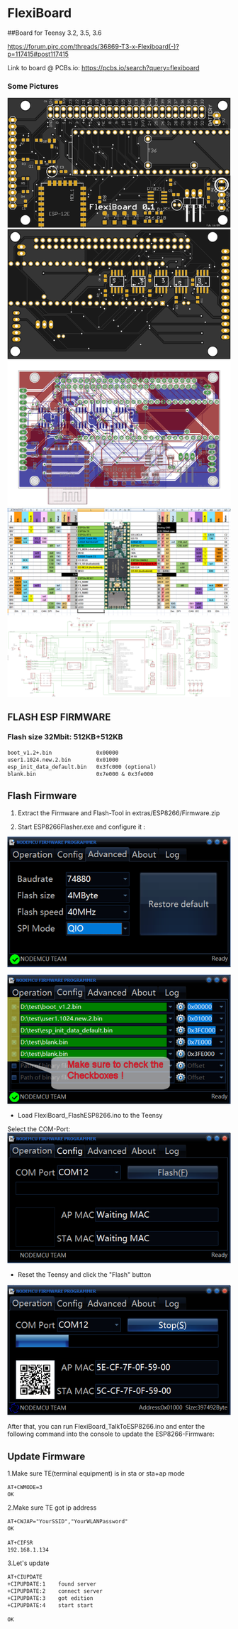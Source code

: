 # FlexiBoard
##Board for Teensy 3.2, 3.5, 3.6

https://forum.pjrc.com/threads/36869-T3-x-Flexiboard(-)?p=117415#post117415

Link to board @ PCBs.io: https://pcbs.io/search?query=flexiboard

### Some Pictures
![](pictures/top.svg.m.png?raw=true)
![](pictures/bottom.svg.m.png?raw=true)
![](pictures/board.png?raw=true)
![](pictures/spreadsheet.png?raw=true)
![](pictures/schematic.png?raw=true)

## FLASH ESP FIRMWARE

### Flash size 32Mbit: 512KB+512KB
    boot_v1.2+.bin              0x00000
    user1.1024.new.2.bin        0x01000
    esp_init_data_default.bin   0x3fc000 (optional)
    blank.bin                   0x7e000 & 0x3fe000


## Flash Firmware

1. Extract the Firmware and Flash-Tool in extras/ESP8266/Firmware.zip

2. Start ESP8266Flasher.exe and configure it :

![](extras/ESP8266/pictures/flash_step1.png?raw=true)

![](extras/ESP8266/pictures/flash_step2.png?raw=true)

- Load FlexiBoard_FlashESP8266.ino to the Teensy

Select the COM-Port:
![](extras/ESP8266/pictures/flash_step3.png?raw=true)

- Reset the Teensy and click the "Flash" button

![](extras/ESP8266/pictures/flash_step4.png?raw=true)


After that, you can run FlexiBoard_TalkToESP8266.ino and enter the following command into the console to update the ESP8266-Firmware:

## Update Firmware
1.Make sure TE(terminal equipment) is in sta or sta+ap mode

    AT+CWMODE=3
    OK

2.Make sure TE got ip address

    AT+CWJAP="YourSSID","YourWLANPassword"
    OK
    
    AT+CIFSR
    192.168.1.134

3.Let's update

    AT+CIUPDATE
    +CIPUPDATE:1    found server
    +CIPUPDATE:2    connect server
    +CIPUPDATE:3    got edition
    +CIPUPDATE:4    start start
    
    OK

